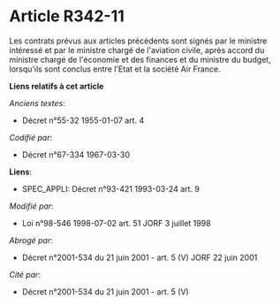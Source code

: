 # Article R342-11

Les contrats prévus aux articles précédents sont signés par le ministre intéressé et par le ministre chargé de l'aviation
civile, après accord du ministre chargé de l'économie et des finances et du ministre du budget, lorsqu'ils sont conclus entre
l'Etat et la société Air France.

**Liens relatifs à cet article**

_Anciens textes_:

  - Décret n°55-32 1955-01-07 art. 4

_Codifié par_:

  - Décret n°67-334 1967-03-30

**Liens**:

  - SPEC_APPLI: Décret n°93-421 1993-03-24 art. 9

_Modifié par_:

  - Loi n°98-546 1998-07-02 art. 51 JORF 3 juillet 1998

_Abrogé par_:

  - Décret n°2001-534 du 21 juin 2001 - art. 5 (V) JORF 22 juin 2001

_Cité par_:

  - Décret n°2001-534 du 21 juin 2001 - art. 5 (V)

